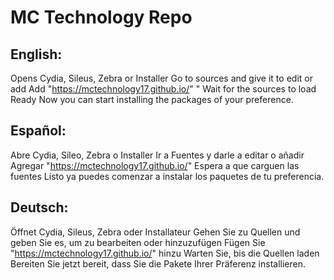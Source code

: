 # MC Technology Repo
## English:
Opens Cydia, Sileus, Zebra or Installer
Go to sources and give it to edit or add
Add "https://mctechnology17.github.io/" "
Wait for the sources to load
Ready Now you can start installing the packages of your preference.
## Español:
Abre Cydia, Sileo, Zebra o Installer
Ir a Fuentes y darle a editar o añadir
Agregar "https://mctechnology17.github.io/"
Espera a que carguen las fuentes
Listo ya puedes comenzar a instalar los paquetes de tu preferencia.
## Deutsch:
Öffnet Cydia, Sileus, Zebra oder Installateur
Gehen Sie zu Quellen und geben Sie es, um zu bearbeiten oder hinzuzufügen
Fügen Sie "https://mctechnology17.github.io/" hinzu
Warten Sie, bis die Quellen laden
Bereiten Sie jetzt bereit, dass Sie die Pakete Ihrer Präferenz installieren.
